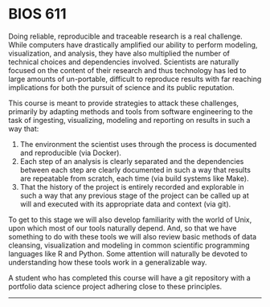 BIOS 611
========

Doing reliable, reproducible and traceable research is a real
challenge. While computers have drastically amplified our ability to
perform modeling, visualization, and analysis, they have also
multiplied the number of technical choices and dependencies
involved. Scientists are naturally focused on the content of their
research and thus technology has led to large amounts of un-portable,
difficult to reproduce results with far reaching implications for both
the pursuit of science and its public reputation.

This course is meant to provide strategies to attack these challenges,
primarily by adapting methods and tools from software engineering to
the task of ingesting, visualizing, modeling and reporting on results
in such a way that:

1. The environment the scientist uses through the process is
   documented and reproducible (via Docker).
2. Each step of an analysis is clearly separated and the dependencies
   between each step are clearly documented in such a way that results
   are repeatable from scratch, each time (via build systems like Make).
3. That the history of the project is entirely recorded and
   explorable in such a way that any previous stage of the project can
   be called up at will and executed with its appropriate data and
   context (via git).
   
To get to this stage we will also develop familiarity with the world
of Unix, upon which most of our tools naturally depend. And, so that
we have something to do with these tools we will also review basic
methods of data cleansing, visualization and modeling in common
scientific programming languages like R and Python. Some attention
will naturally be devoted to understanding how these tools work in a
generalizable way.

A student who has completed this course will have a git repository
with a portfolio data science project adhering close to these
principles.

***

